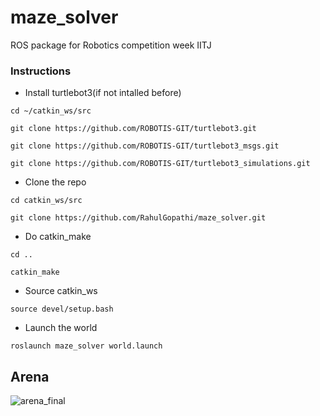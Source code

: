 # maze_solver
ROS package for Robotics competition week IITJ

### Instructions
- Install turtlebot3(if not intalled before)
```
cd ~/catkin_ws/src
```
```
git clone https://github.com/ROBOTIS-GIT/turtlebot3.git
```
```
git clone https://github.com/ROBOTIS-GIT/turtlebot3_msgs.git
```
```
git clone https://github.com/ROBOTIS-GIT/turtlebot3_simulations.git
```
- Clone the repo
```
cd catkin_ws/src

git clone https://github.com/RahulGopathi/maze_solver.git
```
- Do catkin_make
```
cd ..

catkin_make
```
- Source catkin_ws
```
source devel/setup.bash
```
- Launch the world
```
roslaunch maze_solver world.launch
```
## Arena
![arena_final](https://user-images.githubusercontent.com/75736709/172045536-dedadd8a-ef7a-41a2-ab79-45c78b4f23c5.png)

